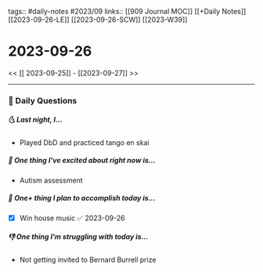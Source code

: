 tags:: #daily-notes #2023/09
links:: [[909 Journal MOC]] [[+Daily Notes]] [[2023-09-26-LE]] [[2023-09-26-SCW]] [[2023-W39]]


# 2023-09-26

<< [[ 2023-09-25]] - [[2023-09-27]] >>

---
### 📅 Daily Questions
##### 🌜 Last night, I...
- Played DbD and practiced tango en skai

##### 🙌 One thing I've excited about right now is...
- Autism assessment

##### 🚀 One+ thing I plan to accomplish today is...
- [x] Win house music ✅ 2023-09-26

##### 👎 One thing I'm struggling with today is...
- Not getting invited to Bernard Burrell prize